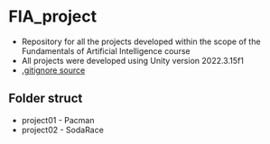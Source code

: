 ﻿# FIA_project

- Repository for all the projects developed within the scope of the Fundamentals of Artificial Intelligence course
- All projects were developed using Unity version 2022.3.15f1
- [.gitignore source](https://github.com/github/gitignore/blob/main/Unity.gitignore)

## Folder struct
* project01 - Pacman
* project02 - SodaRace
